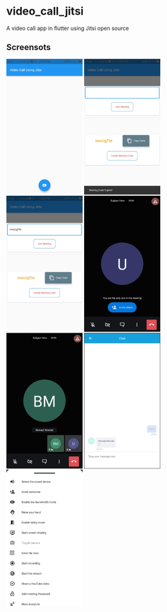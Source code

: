 # video_call_jitsi

A video call app in flutter using Jitsi open source

## Screensots
<img src="screenshots/1.jpg" alt="Screenshot" width="200" height="auto">
<img src="screenshots/2.jpg" alt="Screenshot" width="200" height="auto">
<img src="screenshots/3.jpg" alt="Screenshot" width="200" height="auto">
<img src="screenshots/4.jpg" alt="Screenshot" width="200" height="auto">
<img src="screenshots/5.jpg" alt="Screenshot" width="200" height="auto">
<img src="screenshots/6.jpg" alt="Screenshot" width="200" height="auto">
<img src="screenshots/7.jpg" alt="Screenshot" width="200" height="auto">




